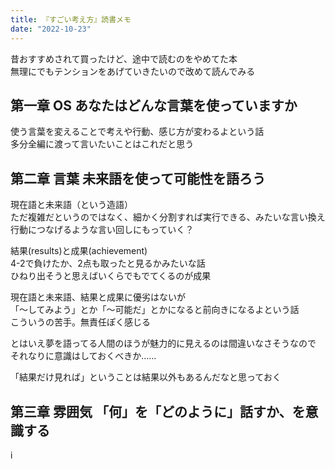 ```yaml
---
title: 『すごい考え方』読書メモ
date: "2022-10-23"
---
```


昔おすすめされて買ったけど、途中で読むのをやめてた本  
無理にでもテンションをあげていきたいので改めて読んでみる

## 第一章 OS あなたはどんな言葉を使っていますか

使う言葉を変えることで考えや行動、感じ方が変わるよという話  
多分全編に渡って言いたいことはこれだと思う

## 第二章 言葉 未来語を使って可能性を語ろう

現在語と未来語（という造語）  
ただ複雑だというのではなく、細かく分割すれば実行できる、みたいな言い換え  
行動につなげるような言い回しにもっていく？  

結果(results)と成果(achievement)  
4-2で負けたか、2点も取ったと見るかみたいな話  
ひねり出そうと思えばいくらでもでてくるのが成果

現在語と未来語、結果と成果に優劣はないが  
「～してみよう」とか「～可能だ」とかになると前向きになるよという話  
こういうの苦手。無責任ぽく感じる

とはいえ夢を語ってる人間のほうが魅力的に見えるのは間違いなさそうなので  
それなりに意識はしておくべきか……

「結果だけ見れば」ということは結果以外もあるんだなと思っておく

## 第三章 雰囲気 「何」を「どのように」話すか、を意識する

i
